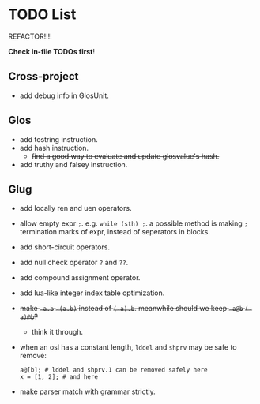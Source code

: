 # TODO List

REFACTOR!!!!

**Check in-file TODOs first**!

## Cross-project

- add debug info in GlosUnit.

## Glos

- add tostring instruction.
- add hash instruction.
  - ~~find a good way to evaluate and update glosvalue's hash.~~
- add truthy and falsey instruction.

## Glug

- add locally ren and uen operators.
- allow empty expr `;`. e.g. `while (sth) ;`. a possible method is making `;` termination marks of expr, instead of seperators in blocks.
- add short-circuit operators.
- add null check operator `?` and `??`.
- add compound assignment operator.
- add lua-like integer index table optimization.
- ~~make `-a.b` `-(a.b)` instead of `(-a).b`. meanwhile should we keep `-a@b` `(-a)@b`?~~
  - think it through.
- when an osl has a constant length, `lddel` and `shprv` may be safe to remove:

  ```gl
  a@[b]; # lddel and shprv.1 can be removed safely here
  x = [1, 2]; # and here
  ```

- make parser match with grammar strictly.
